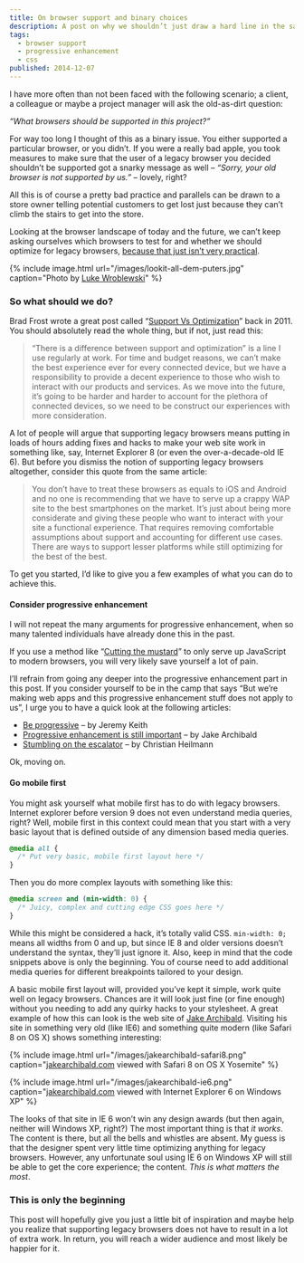```yaml
---
title: On browser support and binary choices
description: A post on why we shouldn’t just draw a hard line in the sand when it comes to browser support decisions.
tags:
  - browser support
  - progressive enhancement
  - css 
published: 2014-12-07
---
```


I have more often than not been faced with the following scenario; a client, a colleague or maybe a project manager will ask the old-as-dirt question:

*“What browsers should be supported in this project?”*

For way too long I thought of this as a binary issue. You either supported a particular browser, or you didn’t. If you were a really bad apple, you took measures to make sure that the user of a legacy browser you decided shouldn’t be supported got a snarky message as well – *“Sorry, your old browser is not supported by us.”* – lovely, right?

All this is of course a pretty bad practice and parallels can be drawn to a store owner telling potential customers to get lost just because they can’t climb the stairs to get into the store.

Looking at the browser landscape of today and the future, we can’t keep asking ourselves which browsers to test for and whether we should optimize for legacy browsers, [because that just isn’t very practical](http://www.quirksmode.org/presentations/USTourApril11/albany.pdf).

{% include image.html url="/images/lookit-all-dem-puters.jpg" caption="Photo by [Luke Wroblewski](https://twitter.com/lukew/)" %}

### So what should we do?

Brad Frost wrote a great post called “[Support Vs Optimization](http://bradfrost.com/blog/mobile/support-vs-optimization/)” back in 2011. You should absolutely read the whole thing, but if not, just read this:

> “There is a difference between support and optimization” is a line I use regularly at work. For time and budget reasons, we can’t make the best experience ever for every connected device, but we have a responsibility to provide a decent experience to those who wish to interact with our products and services. As we move into the future, it’s going to be harder and harder to account for the plethora of connected devices, so we need to be construct our experiences with more consideration.

A lot of people will argue that supporting legacy browsers means putting in loads of hours adding fixes and hacks to make your web site work in something like, say, Internet Explorer 8 (or even the over-a-decade-old IE 6). But before you dismiss the notion of supporting legacy browsers altogether, consider this quote from the same article:

> You don’t have to treat these browsers as equals to iOS and Android and no one is recommending that we have to serve up a crappy WAP site to the best smartphones on the market. It’s just about being more considerate and giving these people who want to interact with your site a functional experience. That requires removing comfortable assumptions about support and accounting for different use cases. There are ways to support lesser platforms while still optimizing for the best of the best.

To get you started, I’d like to give you a few examples of what you can do to achieve this.

#### Consider progressive enhancement

I will not repeat the many arguments for progressive enhancement, when so many talented individuals have already done this in the past.

If you use a method like “[Cutting the mustard](http://responsivenews.co.uk/post/18948466399/cutting-the-mustard)” to only serve up JavaScript to modern browsers, you will very likely save yourself a lot of pain.

I’ll refrain from going any deeper into the progressive enhancement part in this post. If you consider yourself to be in the camp that says “But we’re making web apps and this progressive enhancement stuff does not apply to us”, I urge you to have a quick look at the following articles:

* [Be progressive](https://adactio.com/journal/7706) – by Jeremy Keith
* [Progressive enhancement is still important](http://jakearchibald.com/2013/progressive-enhancement-still-important/) – by Jake Archibald
* [Stumbling on the escalator](http://christianheilmann.com/2012/02/16/stumbling-on-the-escalator/) – by Christian Heilmann

Ok, moving on.

#### Go mobile first

You might ask yourself what mobile first has to do with legacy browsers. Internet explorer before version 9 does not even understand media queries, right? Well, mobile first in this context could mean that you start with a very basic layout that is defined outside of any dimension based media queries.

~~~css
@media all {
  /* Put very basic, mobile first layout here */
}
~~~

Then you do more complex layouts with something like this:

~~~css
@media screen and (min-width: 0) {
  /* Juicy, complex and cutting edge CSS goes here */
}
~~~

While this might be considered a hack, it’s totally valid CSS. `min-width: 0;` means all widths from 0 and up, but since IE 8 and older versions doesn’t understand the syntax, they’ll just ignore it. Also, keep in mind that the code snippets above is only the beginning. You of course need to add additional media queries for different breakpoints tailored to your design.

A basic mobile first layout will, provided you’ve kept it simple, work quite well on legacy browsers. Chances are it will look just fine (or fine enough) without you needing to add any quirky hacks to your stylesheet. A great example of how this can look is the web site of [Jake Archibald](http://jakearchibald.com). Visiting his site in something very old (like IE6) and something quite modern (like Safari 8 on OS X) shows something interesting:

{% include image.html url="/images/jakearchibald-safari8.png" caption="[jakearchibald.com](http://jakearchibald.com) viewed with Safari 8 on OS X Yosemite" %}

{% include image.html url="/images/jakearchibald-ie6.png" caption="[jakearchibald.com](http://jakearchibald.com) viewed with Internet Explorer 6 on Windows XP" %}

The looks of that site in IE 6 won’t win any design awards (but then again, neither will Windows XP, right?) The most important thing is that *it works*. The content is there, but all the bells and whistles are absent. My guess is that the designer spent very little time optimizing anything for legacy browsers. However, any unfortunate soul using IE 6 on Windows XP will still be able to get the core experience; the content. *This is what matters the most*.

### This is only the beginning

This post will hopefully give you just a little bit of inspiration and maybe help you realize that supporting legacy browsers does not have to result in a lot of extra work. In return, you will reach a wider audience and most likely be happier for it.
